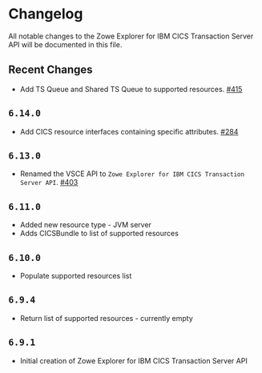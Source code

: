 # Changelog

All notable changes to the Zowe Explorer for IBM CICS Transaction Server API will be documented in this file.

## Recent Changes

- Add TS Queue and Shared TS Queue to supported resources. [#415](https://github.com/zowe/cics-for-zowe-client/issues/415)

## `6.14.0`

- Add CICS resource interfaces containing specific attributes. [#284](https://github.com/zowe/cics-for-zowe-client/issues/284)

## `6.13.0`

- Renamed the VSCE API to `Zowe Explorer for IBM CICS Transaction Server API`. [#403](https://github.com/zowe/cics-for-zowe-client/issues/403)

## `6.11.0`

- Added new resource type - JVM server
- Adds CICSBundle to list of supported resources

## `6.10.0`

- Populate supported resources list

## `6.9.4`

- Return list of supported resources - currently empty

## `6.9.1`

- Initial creation of Zowe Explorer for IBM CICS Transaction Server API
